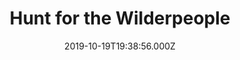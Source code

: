 ---
title: "Hunt for the Wilderpeople"
year: 2016
date: 2019-10-19T19:38:56.000Z
permalink: /almanac/movies/2019-10-19-hunt-for-the-wilderpeople/index.html
rating: 3
tmdbid: 371645
---